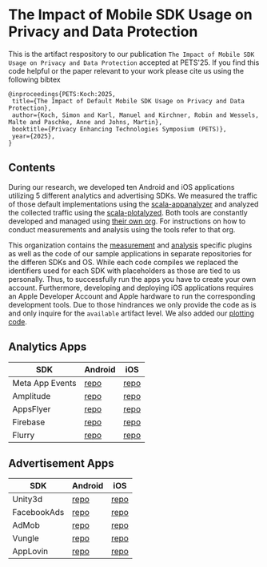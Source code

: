 # The Impact of Mobile SDK Usage on Privacy and Data Protection

This is the artifact respository to our publication `The Impact of Mobile SDK Usage on Privacy and Data Protection` accepted at PETS'25.
If you find this code helpful or the paper relevant to your work please cite us using the following bibtex

```
@inproceedings{PETS:Koch:2025,
 title={The Impact of Default Mobile SDK Usage on Privacy and Data Protection},
 author={Koch, Simon and Karl, Manuel and Kirchner, Robin and Wessels, Malte and Paschke, Anne and Johns, Martin},
 booktitle={Privacy Enhancing Technologies Symposium (PETS)},
 year={2025},
}
```

## Contents

During our research, we developed ten Android and iOS applications utilizing 5 different analytics and advertising SDKs.
We measured the traffic of those default implementations using the [scala-appanalyzer](https://github.com/App-Analysis/scala-appanalyzer) and analyzed the collected traffic using the [scala-plotalyzed](https://github.com/App-Analysis/scala-plotalyzer).
Both tools are constantly developed and managed using [their own org](https://github.com/App-Analysis).
For instructions on how to conduct measurements and analysis using the tools refer to that org.

This organization contains the [measurement](https://github.com/Impact-of-Mobile-SDK-Usage-on-Privacy/plugin-measurement) and [analysis](https://github.com/Impact-of-Mobile-SDK-Usage-on-Privacy/plugin-analysis) specific plugins as well as the code of our sample applications in separate repositories for the differen SDKs and OS.
While each code compiles we replaced the identifiers used for each SDK with placeholders as those are tied to us personally.
Thus, to successfully run the apps you have to create your own account.
Furthermore, developing and deploying iOS applications requires an Apple Developer Account and Apple hardware to run the corresponding development tools.
Due to those hindrances we only provide the code as is and only inquire for the `available` artifact level.
We also added our [plotting code](https://github.com/Impact-of-Mobile-SDK-Usage-on-Privacy/plotting).

## Analytics Apps

| SDK  | Android | iOS |
|------|---------|-----|
| Meta App Events  | [repo](https://github.com/Impact-of-Mobile-SDK-Usage-on-Privacy/MetaAppEvents-android)  | [repo](https://github.com/Impact-of-Mobile-SDK-Usage-on-Privacy/MetaAppEvents-ios)  |
| Amplitude  | [repo](https://github.com/Impact-of-Mobile-SDK-Usage-on-Privacy/Amplitude-android)  | [repo](https://github.com/Impact-of-Mobile-SDK-Usage-on-Privacy/Amplitude-ios)  |
| AppsFlyer  | [repo](https://github.com/Impact-of-Mobile-SDK-Usage-on-Privacy/AppsFlyer-android)  | [repo](https://github.com/Impact-of-Mobile-SDK-Usage-on-Privacy/AppsFlyer-ios)  |
| Firebase  | [repo](https://github.com/Impact-of-Mobile-SDK-Usage-on-Privacy/Firebase-android)  | [repo](https://github.com/Impact-of-Mobile-SDK-Usage-on-Privacy/Firebase-ios)  |
| Flurry  | [repo](https://github.com/Impact-of-Mobile-SDK-Usage-on-Privacy/Flurry-android)  | [repo](https://github.com/Impact-of-Mobile-SDK-Usage-on-Privacy/Flurry-ios)  |

## Advertisement Apps

| SDK  | Android | iOS |
|------|---------|-----|
| Unity3d  | [repo](https://github.com/Impact-of-Mobile-SDK-Usage-on-Privacy/Unity3DAds-android)  | [repo](https://github.com/Impact-of-Mobile-SDK-Usage-on-Privacy/Unity3DAds-ios)  |
| FacebookAds  | [repo](https://github.com/Impact-of-Mobile-SDK-Usage-on-Privacy/FacebookAds-android)  | [repo](https://github.com/Impact-of-Mobile-SDK-Usage-on-Privacy/FacebookAds-ios)  |
| AdMob  | [repo](https://github.com/Impact-of-Mobile-SDK-Usage-on-Privacy/AdMob-android)  | [repo](https://github.com/Impact-of-Mobile-SDK-Usage-on-Privacy/AdMob-ios)  |
| Vungle  | [repo](https://github.com/Impact-of-Mobile-SDK-Usage-on-Privacy/Vungle-android)  | [repo](https://github.com/Impact-of-Mobile-SDK-Usage-on-Privacy/Vungle-ios)  |
| AppLovin  | [repo](https://github.com/Impact-of-Mobile-SDK-Usage-on-Privacy/AppLovin-android)  | [repo](https://github.com/Impact-of-Mobile-SDK-Usage-on-Privacy/AppLovin-ios)  |
